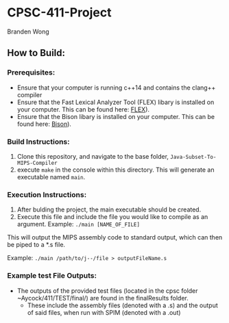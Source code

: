 # CPSC-411-Project
Branden Wong

## How to Build:
### Prerequisites:
- Ensure that your computer is running c++14 and contains the clang++ compiler
- Ensure that the Fast Lexical Analyzer Tool (FLEX) libary is installed on your computer. This can be found here: [FLEX](https://github.com/westes/flex)).
- Ensure that the Bison libary is installed on your computer. This can be found here: [Bison](https://www.gnu.org/software/bison/)).

### Build Instructions:
1. Clone this repository, and navigate to the base folder, `Java-Subset-To-MIPS-Compiler`
2. execute `make` in the console within this directory. This will generate an executable named `main`.

### Execution Instructions:
1. After bulding the project, the main executable should be created. 
2. Execute this file and include the file you would like to compile as an argument. Example:
`./main [NAME_OF_FILE]`

This will output the MIPS assembly code to standard output, which can then be piped to a *.s file. 

Example:
`./main /path/to/j--/file > outputFileName.s`

### Example test File Outputs:
 - The outputs of the provided test files (located in the cpsc folder ~Aycock/411/TEST/final/) are found in the finalResults folder. 
    - These include the assembly files (denoted with a .s) and the output of said files, when run with SPIM (denoted with a .out)


